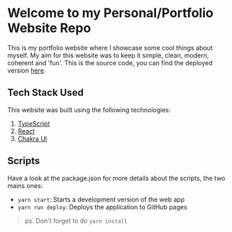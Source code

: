 # Welcome to my Personal/Portfolio Website Repo

This is my portfolio website where I showcase some cool things about myself. My aim for this website was to keep it simple, clean, modern, coherent and 'fun'. This is the source code, you can find the deployed version [here](https://mohammadabh.me/).

## Tech Stack Used

This website was built using the following technologies:

1. [TypeScript](https://www.typescriptlang.org/)
2. [React](https://reactjs.org/)
3. [Chakra UI](https://chakra-ui.com/)

## Scripts

Have a look at the package.json for more details about the scripts, the two mains ones:

- `yarn start`: Starts a development version of the web app
- `yarn run deploy`: Deploys the application to GitHub pages

> ps. Don't forget to do `yarn install`